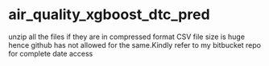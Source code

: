 # air_quality_xgboost_dtc_pred


unzip all the files if they are in compressed format
CSV file size is huge hence github has not allowed for the same.Kindly refer to my bitbucket repo for complete date access
